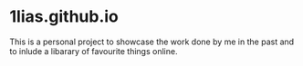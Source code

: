 # 1lias.github.io

This is a personal project to showcase the work done by me in the past and to inlude a libarary of favourite things online.
